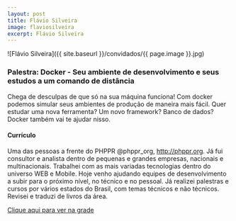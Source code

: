 ```yaml
---
layout: post
title: Flávio Silveira
image: flaviosilveira
excerpt: Flávio Silveira
---
```

![Flávio Silveira]({{ site.baseurl }}/convidados/{{ page.image }}.jpg)


### Palestra: Docker - Seu ambiente de desenvolvimento e seus estudos a um comando de distância

Chega de desculpas de que só na sua máquina funciona! Com docker podemos simular seus ambientes de produção de maneira mais fácil.
Quer estudar uma nova ferramenta? Um novo framework? Banco de dados? Docker também vai te ajudar nisso.

#### Currículo
Uma das pessoas a frente do PHPPR @phppr_org, http://phppr.org.
Já fui consultor e analista dentro de pequenas e grandes empresas, nacionais e multinacionais. Trabalhei com as mais variadas tecnologias dentro do universo WEB e Mobile. Hoje venho ajudando equipes de desenvolvimento a subir para o próximo nível, no técnico e no pessoal.
Já realizei palestras e cursos por vários estados do Brasil, com temas técnicos e não técnicos. Revisei e traduzi de livros da área.

[Clique aqui para ver na grade](https://ftsl.websiteseguro.com/ftsl9/grade/detail.html?pid=300)


